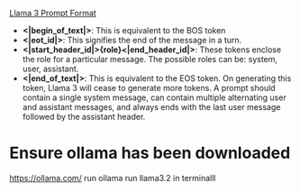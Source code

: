 [Llama 3 Prompt Format](https://llama.meta.com/docs/model-cards-and-prompt-formats/meta-llama-3/)

* **<|begin_of_text|>**: This is equivalent to the BOS token
* **<|eot_id|>**: This signifies the end of the message in a turn.
* **<|start_header_id|>{role}<|end_header_id|>**: These tokens enclose the role for a particular message. The possible roles can be: system, user, assistant.
* **<|end_of_text|>**: This is equivalent to the EOS token. On generating this token, Llama 3 will cease to generate more tokens.
A prompt should contain a single system message, can contain multiple alternating user and assistant messages, and always ends with the last user message followed by the assistant header.

# Ensure ollama has been downloaded 
https://ollama.com/
run
ollama run llama3.2 in terminalll

